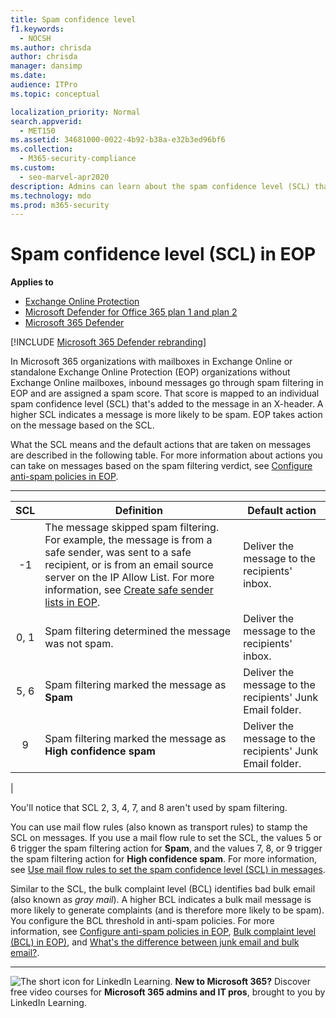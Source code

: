 ```yaml
---
title: Spam confidence level
f1.keywords: 
  - NOCSH
ms.author: chrisda
author: chrisda
manager: dansimp
ms.date: 
audience: ITPro
ms.topic: conceptual

localization_priority: Normal
search.appverid: 
  - MET150
ms.assetid: 34681000-0022-4b92-b38a-e32b3ed96bf6
ms.collection: 
  - M365-security-compliance
ms.custom: 
  - seo-marvel-apr2020
description: Admins can learn about the spam confidence level (SCL) that applied to messages in Exchange Online Protection (EOP).
ms.technology: mdo
ms.prod: m365-security
---
```


# Spam confidence level (SCL) in EOP

**Applies to**
- [Exchange Online Protection](exchange-online-protection-overview.md)
- [Microsoft Defender for Office 365 plan 1 and plan 2](defender-for-office-365.md)
- [Microsoft 365 Defender](../defender/microsoft-365-defender.md)

[!INCLUDE [Microsoft 365 Defender rebranding](../includes/microsoft-defender-for-office.md)]

In Microsoft 365 organizations with mailboxes in Exchange Online or standalone Exchange Online Protection (EOP) organizations without Exchange Online mailboxes, inbound messages go through spam filtering in EOP and are assigned a spam score. That score is mapped to an individual spam confidence level (SCL) that's added to the message in an X-header. A higher SCL indicates a message is more likely to be spam. EOP takes action on the message based on the SCL.

What the SCL means and the default actions that are taken on messages are described in the following table. For more information about actions you can take on messages based on the spam filtering verdict, see [Configure anti-spam policies in EOP](configure-your-spam-filter-policies.md).

****

|SCL|Definition|Default action|
|:---:|---|---|
|-1|The message skipped spam filtering. For example, the message is from a safe sender, was sent to a safe recipient, or is from an email source server on the IP Allow List. For more information, see [Create safe sender lists in EOP](create-safe-sender-lists-in-office-365.md).|Deliver the message to the recipients' inbox.|
|0, 1|Spam filtering determined the message was not spam.|Deliver the message to the recipients' inbox.|
|5, 6|Spam filtering marked the message as **Spam**|Deliver the message to the recipients' Junk Email folder.|
|9|Spam filtering marked the message as **High confidence spam**|Deliver the message to the recipients' Junk Email folder.|
|

You'll notice that SCL 2, 3, 4, 7, and 8 aren't used by spam filtering.

You can use mail flow rules (also known as transport rules) to stamp the SCL on messages. If you use a mail flow rule to set the SCL, the values 5 or 6 trigger the spam filtering action for **Spam**, and the values 7, 8, or 9 trigger the spam filtering action for **High confidence spam**. For more information, see [Use mail flow rules to set the spam confidence level (SCL) in messages](/exchange/security-and-compliance/mail-flow-rules/use-rules-to-set-scl).

Similar to the SCL, the bulk complaint level (BCL) identifies bad bulk email (also known as _gray mail_). A higher BCL indicates a bulk mail message is more likely to generate complaints (and is therefore more likely to be spam). You configure the BCL threshold in anti-spam policies. For more information, see [Configure anti-spam policies in EOP](configure-your-spam-filter-policies.md), [Bulk complaint level (BCL) in EOP)](bulk-complaint-level-values.md), and [What's the difference between junk email and bulk email?](what-s-the-difference-between-junk-email-and-bulk-email.md).

****

![The short icon for LinkedIn Learning.](../../media/eac8a413-9498-4220-8544-1e37d1aaea13.png) **New to Microsoft 365?** Discover free video courses for **Microsoft 365 admins and IT pros**, brought to you by LinkedIn Learning.
